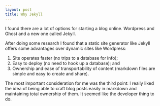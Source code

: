 ```yaml
---
layout: post
title: Why Jekyll
---
```


I found there are a lot of options for starting a blog online. Wordpress and Ghost and a new one called Jekyll.

After doing some research I found that a static site generator like Jekyll offers some advantages over dynamic sites like Wordpress:1.	Site operates faster (no trips to a database for info);2.	Easy to deploy (no need to hook up a database); and3.	Ownership and ease of transportability of content (markdown files are simple and easy to create and share).
The most important consideration for me was the third point: I really liked the idea of being able to craft blog posts easily in markdown and maintaining total ownership of them. It seemed like the developer thing to do.
